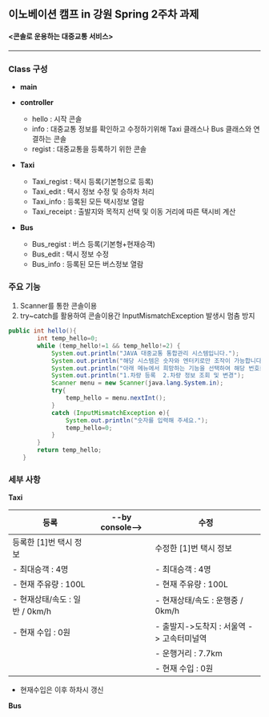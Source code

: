 이노베이션 캠프 in 강원 Spring 2주차 과제
--------------------------------------
#### <콘솔로 운용하는 대중교통 서비스>

***

### Class 구성

- **main**

- **controller**
  - hello : 시작 콘솔
  - info : 대중교통 정보를 확인하고 수정하기위해 Taxi 클래스나 Bus 클래스와 연결하는 콘솔
  - regist : 대중교통을 등록하기 위한 콘솔

- **Taxi**
  - Taxi_regist : 택시 등록(기본형으로 등록)
  - Taxi_edit : 택시 정보 수정 및 승하차 처리
  - Taxi_info : 등록된 모든 택시정보 열람
  - Taxi_receipt : 출발지와 목적지 선택 및 이동 거리에 따른 택시비 계산

- **Bus**
  - Bus_regist : 버스 등록(기본형+현재승객)
  - Bus_edit : 택시 정보 수정
  - Bus_info : 등록된 모든 버스정보 열람
  
### 주요 기능

1. Scanner를 통한 콘솔이용
2. try~catch를 활용하여 콘솔이용간 InputMismatchException 발생시 멈춤 방지
```java
public int hello(){
        int temp_hello=0;
        while (temp_hello!=1 && temp_hello!=2) {
            System.out.println("JAVA 대중교통 통합관리 시스템입니다.");
            System.out.println("해당 시스템은 숫자와 엔터키로만 조작이 가능합니다.");
            System.out.println("아래 메뉴에서 희망하는 기능을 선택하여 해당 번호를 기입해주세요.");
            System.out.println("1.차량 등록  2.차량 정보 조회 및 변경");
            Scanner menu = new Scanner(java.lang.System.in);
            try{
                temp_hello = menu.nextInt();
            }
            catch (InputMismatchException e){
                System.out.println("숫자를 입력해 주세요.");
                temp_hello=0;
            }
        }
        return temp_hello;
    }
```

### 세부 사항
**Taxi**

|등록|--by console-->|수정|
|------------------|--------|---------------------|
|등록한 [1]번 택시 정보| |수정한 [1]번 택시 정보|
|- 최대승객 : 4명     | | - 최대승객 : 4명|
|- 현재 주유량 : 100L | |  - 현재 주유량 : 100L           |
|- 현재상태/속도 : 일반 / 0km/h|| - 현재상태/속도 : 운행중 / 0km/h |
|- 현재 수입 : 0원||- 출발지->도착지 : 서울역 -> 고속터미널역 |
|||- 운행거리 : 7.7km|
|||- 현재 수입 : 0원|

* 현재수입은 이후 하차시 갱신

**Bus**







